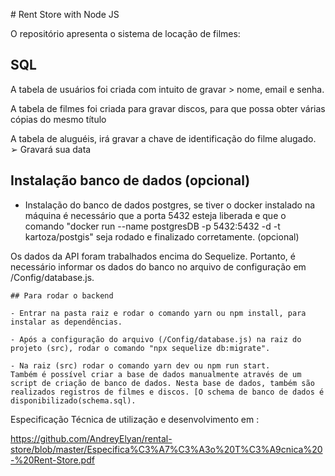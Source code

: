 ﻿﻿# Rent Store with Node JS

O repositório apresenta o sistema de locação de filmes:


## SQL

A tabela de usuários foi criada com intuito de gravar > nome, email e senha. 

A tabela de filmes foi criada para gravar discos, para que possa obter várias cópias do mesmo título

A tabela de aluguéis, irá gravar a chave de identificação do filme alugado.
➢ Gravará sua data



## Instalação banco de dados (opcional)

- Instalação do banco de dados postgres, se tiver o docker instalado na máquina é necessário que
  a porta 5432 esteja liberada e que o comando "docker run --name postgresDB -p 5432:5432 -d -t kartoza/postgis"
  seja rodado e finalizado corretamente. (opcional)

Os dados da API foram trabalhados encima do Sequelize. 
Portanto, é necessário informar os dados do banco no arquivo de configuração em  /Config/database.js.

```
## Para rodar o backend

- Entrar na pasta raiz e rodar o comando yarn ou npm install, para instalar as dependências.

- Após a configuração do arquivo (/Config/database.js) na raiz do projeto (src), rodar o comando "npx sequelize db:migrate".

- Na raiz (src) rodar o comando yarn dev ou npm run start.
Também é possível criar a base de dados manualmente através de um script de criação de banco de dados. Nesta base de dados, também são realizados registros de filmes e discos. [O schema de banco de dados é disponibilizado(schema.sql).
```

Especificação Técnica de utilização e desenvolvimento em :

https://github.com/AndreyElyan/rental-store/blob/master/Especifica%C3%A7%C3%A3o%20T%C3%A9cnica%20-%20Rent-Store.pdf


